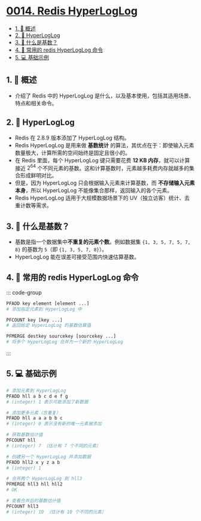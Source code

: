 # [0014. Redis HyperLogLog](https://github.com/Tdahuyou/TNotes.redis/tree/main/notes/0014.%20Redis%20HyperLogLog)

<!-- region:toc -->

- [1. 📝 概述](#1--概述)
- [2. 📒 HyperLogLog](#2--hyperloglog)
- [3. 🤔 什么是基数？](#3--什么是基数)
- [4. 📒 常用的 redis HyperLogLog 命令](#4--常用的-redis-hyperloglog-命令)
- [5. 💻 基础示例](#5--基础示例)

<!-- endregion:toc -->

## 1. 📝 概述

- 介绍了 Redis 中的 HyperLogLog 是什么，以及基本使用，包括其适用场景、特点和相关命令。

## 2. 📒 HyperLogLog

- Redis 在 2.8.9 版本添加了 HyperLogLog 结构。
- Redis HyperLogLog 是用来做 **基数统计** 的算法，其优点在于：即使输入元素数量极大，计算所需的空间始终是固定且很小的。
- 在 Redis 里面，每个 HyperLogLog 键只需要花费 **12 KB 内存**，就可以计算接近 $2^{64}$ 个不同元素的基数。这和计算基数时，元素越多耗费内存就越多的集合形成鲜明对比。
- 但是，因为 HyperLogLog 只会根据输入元素来计算基数，而 **不存储输入元素本身**，所以 HyperLogLog 不能像集合那样，返回输入的各个元素。
- Redis HyperLogLog 适用于大规模数据场景下的 UV（独立访客）统计、去重计数等需求。

## 3. 🤔 什么是基数？

- 基数是指一个数据集中**不重复的元素个数**。例如数据集 `{1, 3, 5, 7, 5, 7, 8}` 的基数为 `5`（即 `{1, 3, 5, 7, 8}`）。
- HyperLogLog 能在误差可接受范围内快速估算基数。

## 4. 📒 常用的 redis HyperLogLog 命令

::: code-group

```bash [添加操作]
PFADD key element [element ...]
# 添加指定元素到 HyperLogLog 中
```

```bash [统计操作]
PFCOUNT key [key ...]
# 返回给定 HyperLogLog 的基数估算值
```

```bash [合并操作]
PFMERGE destkey sourcekey [sourcekey ...]
# 将多个 HyperLogLog 合并为一个新的 HyperLogLog
```

:::

## 5. 💻 基础示例

```bash
# 添加元素到 HyperLogLog
PFADD hll a b c d e f g
# (integer) 1 表示可能添加了新数据

# 添加更多元素（含重复）
PFADD hll a a a b b c
# (integer) 0 表示没有新的唯一元素被添加

# 获取基数估计值
PFCOUNT hll
# (integer) 7 （估计有 7 个不同的元素）

# 创建另一个 HyperLogLog 并添加数据
PFADD hll2 x y z a b
# (integer) 1

# 合并两个 HyperLogLog 到 hll3
PFMERGE hll3 hll hll2
# OK

# 查看合并后的基数估计值
PFCOUNT hll3
# (integer) 10 （估计有 10 个不同的元素）
```
